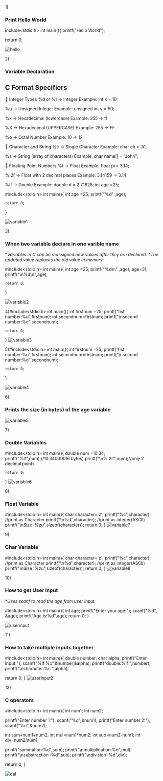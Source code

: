 
1)<h3>Print Hello World</h3>

include<stdio.h>
int main(){
printf("Hello World");

return 0;

![hello](https://github.com/user-attachments/assets/c8c17ce6-059d-47ea-b799-72e801bc9494)

2)<h3>Variable Declaration</h3>

<h2>C Format Specifiers</h2>
🔢 Integer Types
%d or %i → Integer
Example: int x = 10;

%u → Unsigned Integer
Example: unsigned int y = 50;

%x → Hexadecimal (lowercase)
Example: 255 → ff

%X → Hexadecimal (UPPERCASE)
Example: 255 → FF

%o → Octal Number
Example: 10 → 12

🔣 Character and String
%c → Single Character
Example: char ch = 'A';

%s → String (array of characters)
Example: char name[] = "John";

🔢 Floating Point Numbers
%f → Float
Example: float pi = 3.14;

%.2f → Float with 2 decimal places
Example: 3.14159 → 3.14

%lf → Double
Example: double d = 2.71828;
int age =25;

#include<stdio.h>
int main(){
	int age =25;
	printf("%d" ,age);
	
	return 0;
}


![variable1](https://github.com/user-attachments/assets/680e8d8f-6a5a-4bb6-82cd-b4f900da9a75)

3)<h3>When two variable declare in one varible name</h3>
*<i>Variables in C can be reassigned new values after they are declared.</i>
*<i>The updated value replaces the old value in memory.</i>

#include<stdio.h>
int main(){
	int age =25;
	printf("%d\n" ,age);
	age=31;
	printf("\n%d\n",age);
	
	return 0;
}


![variable2](https://github.com/user-attachments/assets/e30f9dd4-65e8-4dc0-8b9d-d658da533dd6)

4)#include<stdio.h>
	int main(){
	int firstnum =25;
	printf("fist number:%d",firstnum);
	int secondnum=firstnum;
	printf("\nsecond number:%d",secondnum);
	
	return 0;
}
![variable3](https://github.com/user-attachments/assets/5bf3bc0c-70dd-4563-984d-88a3aa0e7b75)

5)#include<stdio.h>
	int main(){
	int firstnum =25;
	printf("fist number:%d",firstnum);
	int secondnum=firstnum;
	printf("\nsecond number:%d",secondnum);
	
	return 0;
}

![variable4](https://github.com/user-attachments/assets/1afa9b6c-0c6f-4b89-b141-d02ca07d0a95)

6)<h3>Prints the size (in bytes) of the age variable</h3>
![variable5](https://github.com/user-attachments/assets/c8d56017-5bb6-42af-8471-ebf3be869bab)

7)<h3>Double Variables</h3>

#include<stdio.h>
int main(){
	double num =10.34; 
	printf("%lf",num);//10.340000(6 bytes)
	printf("\n%.2lf",num);//only 2 decimal points
	
	
	return 0;
}
![variable6](https://github.com/user-attachments/assets/4fe481c9-957f-4332-a8b8-3150a4b02cac)

8)<h3>Float Variable</h3>

#include<stdio.h>
int main(){
	char character='z';
	printf("%c",character); //print as Character
	printf("\n%d",character); //print as integer(ASCII)
	printf("\nSize :%zu",sizeof(character));
	return 0;
}
![variable7](https://github.com/user-attachments/assets/64b9376a-dd64-4fcf-8739-1987a117af1e)

9)<h3>Char Variable</h3>
#include<stdio.h>
int main(){
	char character='z';
	printf("%c",character); //print as Character
	printf("\n%d",character); //print as integer(ASCII)
	printf("\nSize :%zu",sizeof(character));
	return 0;
}
![variable8](https://github.com/user-attachments/assets/79b86fd2-8be4-44ec-8391-b1fb34bc6ef4)

10)<h3>How to get User Input</h3>
*<i>Uses scanf to read the age from user input.</i>

#include<stdio.h>
int main(){
	int age;
	printf("Enter your age:");
	scanf("%d", &age);
	printf("Age is:%d",age);
	return 0;
}

![userinput](https://github.com/user-attachments/assets/4ffe5772-72b0-4c0e-ad41-4e9ef7d7a21b)

11)<h3>How to take multiple inputs together</h3>

#include<stdio.h>
int main(){
double number;
char alpha;
printf("Enter input:");
scanf("%lf %c",&number,&alpha);
printf("double:%lf ",number);
printf("\ncharacter:%c ",alpha);

return 0;
}
![userinput2](https://github.com/user-attachments/assets/a03aae9c-4902-427f-9384-ef0b1dac4885)

12)<h3>C operators</h3>

#include<stdio.h>
int main(){
int num1;
int num2;


printf("Enter number 1:");
scanf("%d",&num1);
printf("Enter number 2:");
scanf("%d",&num2);

int sum=num1+num2;
int mul=num1*num2;
int sub=num2-num1;
int div=num2/num1;

printf("summation:%d",sum);
printf("\nmultiplication:%d",mul);
printf("\nsubstraction :%d",sub);
printf("\ndivision :%d",div);

return 0;
}

![cal](https://github.com/user-attachments/assets/ce47a38d-e71d-4bd7-b9ae-392d8235b00c)
